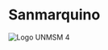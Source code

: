 # Sanmarquino

![Logo UNMSM 4](https://user-images.githubusercontent.com/114767318/195122359-df4d8656-6d2c-42bf-86e6-6139d19cff51.png)
